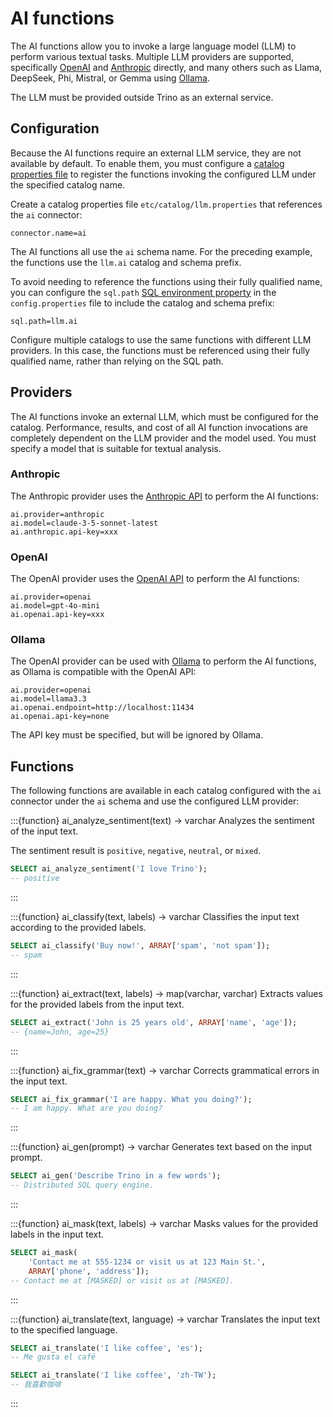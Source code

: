 # AI functions

The AI functions allow you to invoke a large language model (LLM)
to perform various textual tasks.
Multiple LLM providers are supported, specifically
[OpenAI](https://platform.openai.com/) and
[Anthropic](https://www.anthropic.com/api) directly,
and many others such as Llama, DeepSeek, Phi, Mistral, or Gemma
using [Ollama](https://ollama.com/).

The LLM must be provided outside Trino as an external service.

## Configuration

Because the AI functions require an external LLM service, they are not
available by default. To enable them, you must configure a
[catalog properties file](catalog-properties) to register the functions invoking the
configured LLM under the specified catalog name.

Create a catalog properties file `etc/catalog/llm.properties` that references
the `ai` connector:

```properties
connector.name=ai
```

The AI functions all use the `ai` schema name. For the preceding example,
the functions use the `llm.ai` catalog and schema prefix.

To avoid needing to reference the functions using their fully qualified name,
you can configure the `sql.path` [SQL environment property](/admin/properties-sql-environment)
in the `config.properties` file to include the catalog and schema prefix:

```properties
sql.path=llm.ai
```

Configure multiple catalogs to use the same functions with different LLM
providers. In this case, the functions must be referenced using their
fully qualified name, rather than relying on the SQL path.

## Providers

The AI functions invoke an external LLM, which must be configured for the
catalog. Performance, results, and cost of all AI function invocations are
completely dependent on the LLM provider and the model used.
You must specify a model that is suitable for textual analysis.

### Anthropic

The Anthropic provider uses the [Anthropic API](https://www.anthropic.com/api)
to perform the AI functions:

```properties
ai.provider=anthropic
ai.model=claude-3-5-sonnet-latest
ai.anthropic.api-key=xxx
```

### OpenAI

The OpenAI provider uses the [OpenAI API](https://platform.openai.com/)
to perform the AI functions:

```properties
ai.provider=openai
ai.model=gpt-4o-mini
ai.openai.api-key=xxx
```

### Ollama

The OpenAI provider can be used with [Ollama](https://ollama.com/)
to perform the AI functions, as Ollama is compatible with the OpenAI API:

```properties
ai.provider=openai
ai.model=llama3.3
ai.openai.endpoint=http://localhost:11434
ai.openai.api-key=none
```

The API key must be specified, but will be ignored by Ollama.

## Functions

The following functions are available in each catalog configured with the `ai`
connector under the `ai` schema and use the configured LLM provider:

:::{function} ai_analyze_sentiment(text) -> varchar
Analyzes the sentiment of the input text.

The sentiment result is `positive`, `negative`, `neutral`, or `mixed`.

```sql
SELECT ai_analyze_sentiment('I love Trino');
-- positive
```
:::

:::{function} ai_classify(text, labels) -> varchar
Classifies the input text according to the provided labels.

```sql
SELECT ai_classify('Buy now!', ARRAY['spam', 'not spam']);
-- spam
```
:::

:::{function} ai_extract(text, labels) -> map(varchar, varchar)
Extracts values for the provided labels from the input text.

```sql
SELECT ai_extract('John is 25 years old', ARRAY['name', 'age']);
-- {name=John, age=25}
```
:::

:::{function} ai_fix_grammar(text) -> varchar
Corrects grammatical errors in the input text.

```sql
SELECT ai_fix_grammar('I are happy. What you doing?');
-- I am happy. What are you doing?
```
:::

:::{function} ai_gen(prompt) -> varchar
Generates text based on the input prompt.

```sql
SELECT ai_gen('Describe Trino in a few words');
-- Distributed SQL query engine.
```
:::

:::{function} ai_mask(text, labels) -> varchar
Masks values for the provided labels in the input text.

```sql
SELECT ai_mask(
    'Contact me at 555-1234 or visit us at 123 Main St.',
    ARRAY['phone', 'address']);
-- Contact me at [MASKED] or visit us at [MASKED].
```
:::

:::{function} ai_translate(text, language) -> varchar
Translates the input text to the specified language.

```sql
SELECT ai_translate('I like coffee', 'es');
-- Me gusta el café

SELECT ai_translate('I like coffee', 'zh-TW');
-- 我喜歡咖啡
```
:::
